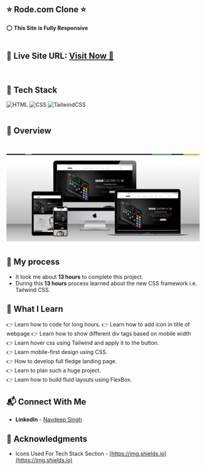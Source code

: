 ## ⭐ Rode.com Clone ⭐


⭕ **This Site is Fully Responsive**
<br>
<br>

## 📌 **Live Site URL:** <a href="https://navdeep-rode-clone.netlify.app/">**Visit Now** 🚀</a>

<br>

## 📌 Tech Stack

![HTML](https://img.shields.io/badge/html5%20-%23E34F26.svg?&style=for-the-badge&logo=html5&logoColor=white)
![CSS](https://img.shields.io/badge/css3%20-%231572B6.svg?&style=for-the-badge&logo=css3&logoColor=white)
<img alt="TailwindCSS" src="https://img.shields.io/badge/Tailwind_CSS-38B2AC?style=for-the-badge&logo=tailwind-css&logoColor=white"/>&nbsp;
<br>
<br>

## 📌 Overview

<br>

![Screenshot](./multiRode.png "Template Screenshot")

## 📌 My process

- It took me about **13 hours** to complete this project.
- During this **13 hours** process learned about the new CSS framework i.e. Tailwind CSS.

## 📌 What I Learn

👉 Learn how to code for long hours.
👉 Learn how to add icon in title of webpage
👉 Learn how to show different div tags based on mobile width  
👉 Learn hover css using Tailwind and apply it to the button.  
👉 Learn mobile-first design using CSS.  
👉 How to develop full fledge landing page.  
👉 Learn to plan such a huge project.  
👉 Learn how to build fluid layouts using FlexBox.

## 📬 Connect With Me

- **LinkedIn** - [Navdeep Singh](https://www.linkedin.com/in/navdeep-singh-a9112313b/)


## 📌 Acknowledgments

- Icons Used For Tech Stack Section - [https://img.shields.io](https://img.shields.io)




